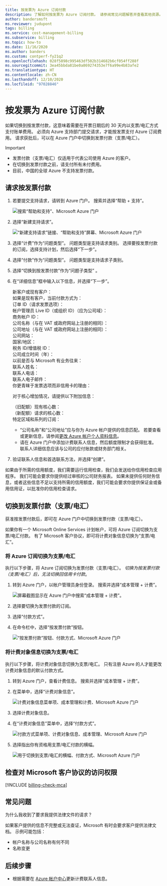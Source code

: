 ```yaml
---
title: 按发票为 Azure 订阅付款
description: 了解如何按发票为 Azure 订阅付款。 请参阅常见问题解答并查看其他资源。
author: bandersmsft
ms.reviewer: judupont
tags: billing
ms.service: cost-management-billing
ms.subservice: billing
ms.topic: how-to
ms.date: 11/16/2020
ms.author: banders
ms.custom: contperf-fy21q2
ms.openlocfilehash: 028f5898c995463df502b314682b6cf054ff288f
ms.sourcegitcommit: 3ea45bbda81be0a869274353e7f6a99e4b83afe2
ms.translationtype: HT
ms.contentlocale: zh-CN
ms.lasthandoff: 12/10/2020
ms.locfileid: "97028846"
---
```

# <a name="pay-for-your-azure-subscription-by-invoice"></a>按发票为 Azure 订阅付款

如果切换到按发票付款，这意味着需要在开票日期后的 30 天内以支票/电汇方式支付账单费用。 必须向 Azure 支持部门提交请求，才能按发票支付 Azure 订阅费用。 请求获批后，可以在 Azure 门户中切换到发票付款（支票/电汇）。

> [!IMPORTANT]
> * 发票付款（支票/电汇）仅适用于代表公司使用 Azure 的客户。
> * 在切换到发票付款之前，请支付所有未付费用。
> * 目前，中国的全球 Azure 不支持发票付款。

## <a name="request-to-pay-by-invoice"></a>请求按发票付款

1. 若要提交支持请求，请转到 Azure 门户。 搜索并选择“帮助 + 支持”。

    ![搜索“帮助和支持”、Microsoft Azure 门户](./media/pay-by-invoice/search-for-help-and-support.png)

2. 选择“新建支持请求”。

    ![“新建支持请求”链接、“帮助和支持”屏幕、Microsoft Azure 门户](./media/pay-by-invoice/help-and-support.png)

2. 选择“计费”作为“问题类型”。  问题类型是支持请求类别。 选择要按发票付款的订阅，选择支持计划，然后选择“下一步”。

3. 选择“付款”作为“问题类型”。  问题类型是支持请求子类别。

4. 选择“切换到按发票付款”作为“问题子类型” 。

5. 在“详细信息”框中输入以下信息，并选择“下一步”。

     新客户或现有客户：<br>
     如果是现有客户，当前付款方式为：<br>
     订单 ID（请求发票选项）：<br>
     帐户管理员 Live ID（或组织 ID）（应为公司域）：<br>
     商务帐户 ID：<br>
     公司名称（与在 VAT 或政府网站上注册的相同）：<br>
     公司地址（与在 VAT 或政府网站上注册的相同）：<br>
     公司网站：<br>
     国家/地区：<br>
     税务 ID/增值税 ID：<br>
     公司成立时间（年）：<br>
     以前是否与 Microsoft 有业务往来：<br>
     联系人姓名：<br>
     联系人电话：<br>
     联系人电子邮件：<br>
     你更青睐于发票选项而非信用卡的理由：<br>

     对于核心增加情况，请提供以下附加信息：<br>

     （旧配额）现有核心数：<br>
     （新配额）请求的核心数：<br>
     特定区域和系列的订阅：<br>

    - “公司名称”和“公司地址”应与你为 Azure 帐户提供的信息匹配。  若要查看或更新信息，请参阅[更改 Azure 帐户个人资料信息](change-azure-account-profile.md)。
    - 请在 Azure 门户中添加计费联系人信息，然后额度限制才会获得批准。 联系人详细信息应该与公司的应付账款或财务部门相关。

6. 验证联系人信息和首选联系方法，并选择“创建”。

如果由于所需的信用额度，我们需要运行信用检查，我们会发送给你信用检查应用程序。 我们可能会要求你提供经过审核的公司财务报表。 如果未提供任何财务信息，或者这些信息不足以支持所需的信用额度，我们可能会要求你提供保证金或备用信用证，以批准你的信用检查请求。

## <a name="switch-to-invoice-pay-checkwire-transfer"></a>切换到发票付款（支票/电汇）

获准按发票付款后，即可在 Azure 门户中切换到发票付款（支票/电汇）。

如果你有一个 Microsoft Online Services 计划帐户，可将 Azure 订阅切换为支票/电汇付款。 有了 Microsoft 客户协议，即可将计费对象信息切换为“支票/电汇”。

### <a name="switch-azure-subscription-to-checkwire-transfer"></a>将 Azure 订阅切换为支票/电汇

执行以下步骤，将 Azure 订阅切换为发票付款（支票/电汇）。 *切换为按发票付款（支票/电汇）后，无法切换回信用卡付款*。

1. 转到 Azure 门户，以帐户管理员身份登录。 搜索并选择“成本管理 + 计费”。

    ![屏幕截图显示在 Azure 门户中搜索“成本管理 + 计费”。](./media/pay-by-invoice/search.png)

1. 选择要切换为发票付款的订阅。
1. 选择“付款方式”。
1. 在命令栏中，选择“按发票付款”按钮。

    ![“按发票付款”按钮、付款方式、Microsoft Azure 门户](./media/pay-by-invoice/pay-by-invoice.png)

### <a name="switch-billing-profile-to-checkwire-transfer"></a>将计费对象信息切换为支票/电汇

执行以下步骤，将计费对象信息切换为支票/电汇。 只有注册 Azure 的人才能更改计费对象信息的默认付款方式。

1. 转到 Azure 门户，查看计费信息。 搜索并选择“成本管理 + 计费”。
1. 在菜单中，选择“计费对象信息”。

    ![计费对象信息菜单项、成本管理和计费、Microsoft Azure 门户](./media/pay-by-invoice/billing-profile.png)

1. 选择计费对象信息。
1. 在“计费对象信息”菜单中，选择“付款方式”。

   ![付款方式菜单项、计费对象信息、成本管理、Microsoft Azure 门户](./media/pay-by-invoice/billing-profile-payment-methods.png)

1. 选择指出你有资格用支票/电汇付款的横幅。

    ![用于切换到支票/电汇的横幅、付款方式、Microsoft Azure 门户](./media/pay-by-invoice/customer-led-switch-to-invoice.png)

## <a name="check-access-to-a-microsoft-customer-agreement"></a>检查对 Microsoft 客户协议的访问权限
[!INCLUDE [billing-check-mca](../../../includes/billing-check-mca.md)]

## <a name="frequently-asked-questions"></a>常见问题

为什么我收到了要求我提供法律文件的请求？

如果客户提供的信息不完整或无法查证，Microsoft 有时会要求客户提供法律文档。 示例可能包括：

* 帐户名称与公司名称有何不同
* 名称变更

## <a name="next-steps"></a>后续步骤

* 根据需要在 [Azure 帐户中心](https://account.azure.com/Profile)更新计费联系人信息。

